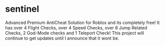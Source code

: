 # sentinel
Advanced Premium AntiCheat Solution for Roblox and its completely free! It has over 4 Flight Checks, over 4 Speed Checks, over 8 Jump Related Checks, 2 God-Mode checks and 1 Teleport Check! This project will continue to get updates until I announce that it wont be.
